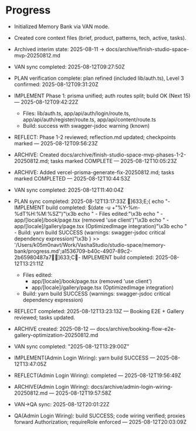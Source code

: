 # Progress

- Initialized Memory Bank via VAN mode.
- Created core context files (brief, product, patterns, tech, active, tasks).
- Archived interim state: 2025-08-11 -> docs/archive/finish-studio-space-mvp-20250812.md
- VAN sync completed: 2025-08-12T09:27:50Z
- PLAN verification complete: plan refined (included lib/auth.ts), Level 3 confirmed: 2025-08-12T09:31:20Z
- IMPLEMENT Phase 1: prisma unified; auth routes split; build OK (Next 15) — 2025-08-12T09:42:22Z
  - Files: lib/auth.ts, app/api/auth/login/route.ts, app/api/auth/register/route.ts, app/api/content/route.ts
  - Build: success with swagger-jsdoc warning (known)
- REFLECT: Phase 1-2 reviewed; reflection.md updated; checkpoints marked — 2025-08-12T09:56:23Z
- ARCHIVE: Created docs/archive/finish-studio-space-mvp-phases-1-2-20250812.md; tasks marked COMPLETE — 2025-08-12T10:05:23Z

- ARCHIVE: Added vercel-prisma-generate-fix-20250812.md; tasks marked COMPLETED — 2025-08-12T10:44:53Z
- VAN sync completed: 2025-08-12T11:40:04Z
- PLAN sync completed: 2025-08-12T13:17:33Z
]633;E;{   echo "- IMPLEMENT build completed: $(date -u +"%Y-%m-%dT%H:%M:%SZ")"\x3b   echo "  - Files edited:"\x3b   echo "    - app/[locale]/book/page.tsx (removed 'use client')"\x3b   echo "    - app/[locale]/gallery/page.tsx (OptimizedImage integration)"\x3b   echo "  - Build: yarn build SUCCESS (warnings: swagger-jsdoc critical dependency expression)"\x3b } >> '/Users/k05m0navt/Work/VashaStudio/studio-space/memory-bank/progress.md';a1536709-b40c-4907-89c2-2b65980487a7]633;C- IMPLEMENT build completed: 2025-08-12T13:21:11Z
  - Files edited:
    - app/[locale]/book/page.tsx (removed 'use client')
    - app/[locale]/gallery/page.tsx (OptimizedImage integration)
  - Build: yarn build SUCCESS (warnings: swagger-jsdoc critical dependency expression)
- REFLECT completed: 2025-08-12T13:23:13Z — Booking E2E + Gallery reviewed; tasks updated.
- ARCHIVE created: 2025-08-12 — docs/archive/booking-flow-e2e-gallery-optimization-20250812.md
- VAN sync completed: "2025-08-12T13:29:00Z"
- IMPLEMENT(Admin Login Wiring): yarn build SUCCESS — 2025-08-12T13:47:05Z
- REFLECT(Admin Login Wiring): completed — 2025-08-12T19:56:49Z
- ARCHIVE(Admin Login Wiring): docs/archive/admin-login-wiring-20250812.md — 2025-08-12T19:57:58Z

- VAN->QA sync: 2025-08-12T20:01:22Z

- QA(Admin Login Wiring): build SUCCESS; code wiring verified; proxies forward Authorization; requireRole enforced — 2025-08-12T20:03:09Z

